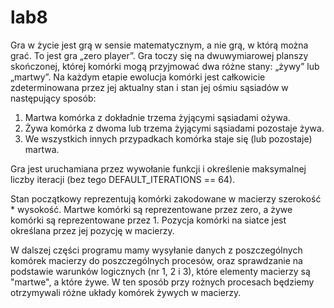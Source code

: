 # lab8

Gra w życie jest grą w sensie matematycznym, a nie grą, w którą można grać. To jest gra „zero player”. Gra toczy się na dwuwymiarowej planszy skończonej, której komórki mogą przyjmować dwa różne stany: „żywy” lub „martwy”. Na każdym etapie ewolucja komórki jest całkowicie zdeterminowana przez jej aktualny stan i stan jej ośmiu sąsiadów w następujący sposób: 
1) Martwa komórka z dokładnie trzema żyjącymi sąsiadami ożywa.
2) Żywa komórka z dwoma lub trzema żyjącymi sąsiadami pozostaje żywa.
3) We wszystkich innych przypadkach komórka staje się (lub pozostaje) martwa.

Gra jest uruchamiana przez wywołanie funkcji i określenie maksymalnej liczby iteracji (bez tego DEFAULT_ITERATIONS == 64). 

Stan początkowy reprezentują komórki zakodowane w macierzy szerokość * wysokość. Martwe komórki są reprezentowane przez zero, a żywe komórki są reprezentowane przez 1. Pozycja komórki na siatce jest określana przez jej pozycję w macierzy.

W dalszej części programu mamy wysyłanie danych z poszczególnych komórek macierzy do poszczególnych procesów, oraz sprawdzanie na podstawie warunków logicznych (nr 1, 2 i 3), które elementy macierzy są "martwe", a które żywe. W ten sposób przy rożnych procesach będziemy otrzymywali różne układy komórek żywych w macierzy.


